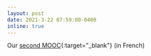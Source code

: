 ```yaml
---
layout: post
date: 2021-3-22 07:59:00-0400
inline: true
---
```


Our [second MOOC](https://moocs.unige.ch/liste-de-cours/liste-des-cours-3/troubles-du-spectre-de-lautisme-biologie-et-neurosciences/){:target="\_blank"} (in French)
